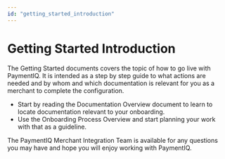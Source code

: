 ```yaml
---
id: "getting_started_introduction"
---
```


# Getting Started Introduction

The Getting Started documents covers the topic of how to go live with PaymentIQ. It is intended as a step by step guide to what actions are needed and by whom and which documentation is relevant for you as a merchant to complete the configuration.


- Start by reading the Documentation Overview document to learn to locate documentation relevant to your onboarding.
- Use the Onboarding Process Overview and start planning your work with that as a guideline.

The PaymentIQ Merchant Integration Team is available for any questions you may have and hope you will enjoy working with PaymentIQ.